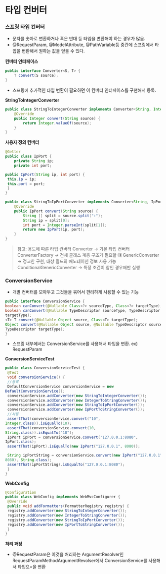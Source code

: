 # 타입 컨버터

### 스프링 타입 컨버터

- 문자를 숫자로 변환하거나 혹은 반대 등 타입을 변환해야 하는 경우가 많음.
- @RequestParam, @ModelAttribute, @PathVariable등 중간에 스프링에서 타입을 변환해서 원하는 값을 얻을 수 있다.

**컨버터 인터페이스**

```java
public interface Converter<S, T> {
	T convert(S source);
}
```

- 스프링에 추가적인 타입 변환이 필요하면 이 컨버터 인터페이스를 구현해서 등록.

**StringToIntegerConverter**

```java
public class StringToIntegerConverter implements Converter<String, Integer> {
	@Override
	public Integer convert(String source) {
		return Integer.valueOf(source);
	}
}
```

**사용자 정의 컨버터**

```java
@Getter
public class IpPort {
	private String ip;
	private int port;

public IpPort(String ip, int port) {
 this.ip = ip;
 this.port = port;
 }
}

public class StringToIpPortConverter implements Converter<String, IpPort> {
	@Override
	public IpPort convert(String source) {
		String [] split = source.split(":");
		String ip = split[0];
		int port = Integer.parseInt(split[1]);
		return new IpPort(ip, port);
	}
}
```

> 참고: 용도에 따른 타입 컨버터
Converter → 기본 타입 컨버터
ConverterFactory → 전체 클래스 계층 구조가 필요할 떄
GenericConverter → 정교한 구현, 대상 필드의 애노테이션 정보 사용 가능
ConditionalGenericConverter → 특정 조건이 참인 경우에만 실행
> 

### ConversionService

- 개별 컨버터를 모아두고 그것들을 묶어서 편리하게 사용할 수 있는 기능

```java
public interface ConversionService {
boolean canConvert(@Nullable Class<?> sourceType, Class<?> targetType);
boolean canConvert(@Nullable TypeDescriptor sourceType, TypeDescriptor
targetType);
<T> T convert(@Nullable Object source, Class<T> targetType);
Object convert(@Nullable Object source, @Nullable TypeDescriptor sourceType,
TypeDescriptor targetType);
}
```

- 스프링 내부에서는 ConversionService를 사용해서 타입을 변환. ex) RequestParam

**ConversionServiceTest**

```java
public class ConversionServiceTest {
 @Test
 void conversionService() {
 //등록
 DefaultConversionService conversionService = new
DefaultConversionService();
 conversionService.addConverter(new StringToIntegerConverter());
 conversionService.addConverter(new IntegerToStringConverter());
 conversionService.addConverter(new StringToIpPortConverter());
 conversionService.addConverter(new IpPortToStringConverter());
 //사용
 assertThat(conversionService.convert("10",
Integer.class)).isEqualTo(10);
 assertThat(conversionService.convert(10,
String.class)).isEqualTo("10");
 IpPort ipPort = conversionService.convert("127.0.0.1:8080",
IpPort.class);
 assertThat(ipPort).isEqualTo(new IpPort("127.0.0.1", 8080));

 String ipPortString = conversionService.convert(new IpPort("127.0.0.1",
8080), String.class);
 assertThat(ipPortString).isEqualTo("127.0.0.1:8080");
 }
}
```

**WebConfig**

```java
@Configuration
public class WebConfig implements WebMvcConfigurer {
 @Override
 public void addFormatters(FormatterRegistry registry) {
 registry.addConverter(new StringToIntegerConverter());
 registry.addConverter(new IntegerToStringConverter());
 registry.addConverter(new StringToIpPortConverter());
 registry.addConverter(new IpPortToStringConverter());
 }
}
```

**처리 과정**

- @RequestParam은 이것을 처리하는 ArgumentResolver인 RequestParamMethodArgumentRevolser에서 ConversionService를 사용해서 타입으=을 변환
